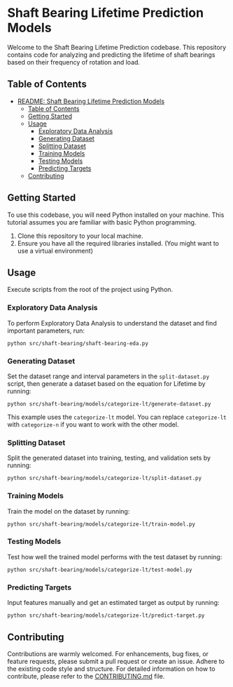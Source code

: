 # Shaft Bearing Lifetime Prediction Models

Welcome to the Shaft Bearing Lifetime Prediction codebase. This repository contains code for analyzing and predicting the lifetime of shaft bearings based on their frequency of rotation and load.

## Table of Contents
- [README: Shaft Bearing Lifetime Prediction Models](#readme-shaft-bearing-lifetime-prediction-models)
  - [Table of Contents](#table-of-contents)
  - [Getting Started](#getting-started)
  - [Usage](#usage)
    - [Exploratory Data Analysis](#exploratory-data-analysis)
    - [Generating Dataset](#generating-dataset)
    - [Splitting Dataset](#splitting-dataset)
    - [Training Models](#training-models)
    - [Testing Models](#testing-models)
    - [Predicting Targets](#predicting-targets)
  - [Contributing](#contributing)

## Getting Started

To use this codebase, you will need Python installed on your machine. This tutorial assumes you are familiar with basic Python programming.

1. Clone this repository to your local machine.
2. Ensure you have all the required libraries installed. (You might want to use a virtual environment)

## Usage

Execute scripts from the root of the project using Python. 

### Exploratory Data Analysis

To perform Exploratory Data Analysis to understand the dataset and find important parameters, run:

```shell
python src/shaft-bearing/shaft-bearing-eda.py
```

### Generating Dataset

Set the dataset range and interval parameters in the `split-dataset.py` script, then generate a dataset based on the equation for Lifetime by running:

```shell
python src/shaft-bearing/models/categorize-lt/generate-dataset.py
```

This example uses the `categorize-lt` model. You can replace `categorize-lt` with `categorize-n` if you want to work with the other model.

### Splitting Dataset

Split the generated dataset into training, testing, and validation sets by running:

```shell
python src/shaft-bearing/models/categorize-lt/split-dataset.py
```

### Training Models

Train the model on the dataset by running:

```shell
python src/shaft-bearing/models/categorize-lt/train-model.py
```

### Testing Models

Test how well the trained model performs with the test dataset by running:

```shell
python src/shaft-bearing/models/categorize-lt/test-model.py
```

### Predicting Targets

Input features manually and get an estimated target as output by running:

```shell
python src/shaft-bearing/models/categorize-lt/predict-target.py
```

## Contributing

Contributions are warmly welcomed. For enhancements, bug fixes, or feature requests, please submit a pull request or create an issue. Adhere to the existing code style and structure. For detailed information on how to contribute, please refer to the [CONTRIBUTING.md](CONTRIBUTING.md) file.
